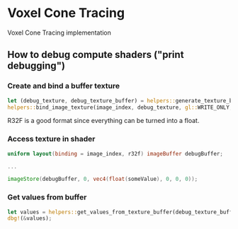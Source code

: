 # Voxel Cone Tracing

Voxel Cone Tracing implementation

## How to debug compute shaders ("print debugging")

### Create and bind a buffer texture

```rust
let (debug_texture, debug_texture_buffer) = helpers::generate_texture_buffer(size, gl::R32F, default_value);
helpers::bind_image_texture(image_index, debug_texture, gl::WRITE_ONLY, gl::R32F);
```

R32F is a good format since everything can be turned into a float.

### Access texture in shader

```glsl
uniform layout(binding = image_index, r32f) imageBuffer debugBuffer;

...

imageStore(debugBuffer, 0, vec4(float(someValue), 0, 0, 0));
```

### Get values from buffer

```rust
let values = helpers::get_values_from_texture_buffer(debug_texture_buffer, size, default_value);
dbg!(&values);
```
